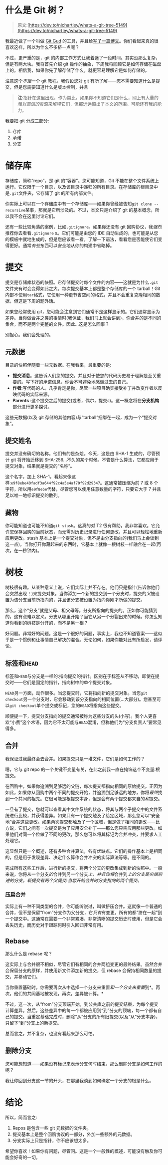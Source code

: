 # 什么是 Git 树？

> 原文:[https://dev.to/nichartley/whats-a-git-tree-5149](https://dev.to/nichartley/whats-a-git-tree-5149)

我最近做了一个叫做 [Git Gud](https://nic-hartley.github.io/git-gud/) 的工具，并且给[写了一篇博文](https://dev.to/nichartley/git-gud-at-git-5d9k)。你们看起来真的很喜欢这样，所以为什么不多挤一点呢？

不过，更严重的是，git 的内部工作方式让我着迷了一段时间。其实没那么复杂，但是有两大块。我将首先介绍 git 操作的抽象，下周我将回顾它是如何存储在磁盘上的。相信我，如果你先了解存储了什么，就更容易理解它是如何存储的。

注意这个*不是*一个 git 教程。我假设您对 git 有所了解——您不需要知道什么是提交，但是您需要知道什么是版本控制，并且

> **注**:指针在这里出现，作为类比。如果你不知道它们是什么，网上有大量的*难以置信的*资源来解释它们，但那远远超出了本文的范围。可能还有我的能力。

我要把 git 分成三部分:

1.  仓库
2.  承诺
3.  分支

# [](#repository)储存库

存储库，简称“repo”，是 git 的“容器”。您可能知道，Git 不能在整个文件系统上运行。它仅限于一个目录，以及该目录中递归的所有目录。在存储库的根目录中是`.git`文件夹，它存储了 git 的所有内部文件。

你实际上可以在一个存储库中有一个存储库——如果你曾经被告知`git clone --recursive`某事，那就是它所涉及的。不过，本文只是介绍了 git 的基本概念，所以我不会在这里讨论它们。

还有一些比较角落的案例，比如`.gitignore`。如果你还没有 git 回购协议，我*强烈*推荐你去看看`.gitignore` s。它们可能是由您的 IDE 自动生成的，也可能是从您的模板中就地生成的，但是您应该看一看，了解一下语法，看看您是否能使它们变得更好。通常*有些*东西可以安全地从你的构建中省略掉。

# [](#commits)提交

提交是存储库状态的快照。它存储提交时每个文件的内容——这就是为什么`.git`文件夹有时会变得如此之大。每次提交基本上都是整个存储库的一个 tarball！Git 内部不使用`tar`格式，它使用一种更节省空间的格式，并且不会重复克隆相同的数据，但这是下周的题外话。

如果您经常使用 git，您可能会注意到它们通常不是这样显示的。它们通常显示为差异。当你做合并之类的事情时(我保证，我们马上就会讲到)，你合并的是不同的集合，而不是两个完整的文件。因此...这是怎么回事？

别担心。我们会处理的。

## [](#metadata)元数据

目录的快照伴随着一些元数据。在我看来，最重要的是:

*   **提交消息**。这告诉人们您的提交，并且对于使您的代码历史易于理解是至关重要的。写下好的承诺信息，你会不可避免地感谢过去的自己。
*   **作者**:写代码的人。几乎肯定是你，尽管一些项目确实接受补丁并改变作者以反映代码的实际来源。
*   **Parents** :这个提交之后的提交(或者，偶尔，提交*s*)。这一概念将在**分支机构**部分进行更多探讨。

这些元数据(以及 git 存储的其他内容)与“tarball”捆绑在一起，成为一个“提交对象”。

## [](#commit-names)提交姓名

提交并没有确切的名称。他们有的是杂烩。今天，这是由 SHA-1 生成的，尽管预计 git 将开始迁移到 SHA-256...不久的某个时候。不管是什么算法，它都应用于提交对象，结果就是提交的“名称”。

这个名字，加上 SHA-1，看起来像这样:`e9f8ebe40fadf3a644f92c4a5e4af70f92d29347`。这通常被压缩为前 7 或 8 个字符，所以用`e9f8ebe`代替，尽管您可以使用任意数量的字符，只要它大于 7 并且足以唯一地标识提交的散列。

## [](#stashes)藏物

你可能知道也可能不知道`git stash`。这真的对 T2 很有帮助，我非常喜欢。它允许您保存回购的当前状态，而无需对历史记录进行任何更改，并且可以轻松地重新应用更改。stash 基本上是一个提交对象，但不是由分支指向的(我们马上会谈到这一点)。当你打开你藏起来的东西时，它基本上就像一根树枝一样融合在一起(再次，在一秒钟内)。

# [](#branches)树枝

树枝很有趣。从某种意义上说，它们实际上并不存在。他们只是指针(告诉你他们会突然出现！)来提交对象。当你添加一个新的提交到一个分支时，提交的*父*被设置为该分支当前所指向的，并且该分支被设置为指向你刚才所做的提交。

那么，这个“分支”就是父母、祖父母等。分支所指向的提交的。正如你可能猜到的，这有点难以定义。分支从哪里开始？当它从另一个分裂出来的时候。你怎么知道你看到的树枝是分开的，而不是另一根？

好问题。非常好的问题。这是一个很好的问题，事实上，我也不知道答案——这似乎是一个惯例和让事情自己解决的混合。无论如何，如果你能对此有所启发，请评论。

## [](#tags-and-raw-head-endraw-)标签和`HEAD`

标签和`HEAD`与分支是一样的:指向提交的指针。区别在于标签从不移动，即使在提交时——它们是固定的指针，指向树中的单个提交对象。

`HEAD`另一方面，动作很多。当您提交时，它将指向新的提交对象。当您`git checkout`另一个分支时，它会移动到该分支指向的相同位置(...大部分)。您甚至可以`git checkout`单个提交或标记，您的`HEAD`将指向这些提交。

顺便提一下，提交分支指向的提交通常被称为这些分支的头(小写)。我个人更喜欢“小费”这个术语，因为它不太可能与`HEAD`混淆，但称他们为“分支负责人”要常见得多。

## [](#merges)合并

我保证过我最终会去合并。如果提交只是一堆文件，它们是如何工作的？

嗯，它与 git repo 的一个关键不变量有关，在此之前我一直在掩饰这个不变量:根提交。

在回购中，如果你追溯到足够远的父链，每次提交都指向相同的原始提交。正因为如此，如果你从回购中两个不同的提交开始，并追溯到足够远的地方，你将*最终*找到一个共同的祖先。它很可能是根提交本身，但是会有两个提交都来自的*和*提交。

一旦有了提交，您就可以查看其中文件系统的状态，将其与两个子提交中的文件系统进行比较，并获得差异。如果只有一个提交触及了给定区域，那么您可以“安全地”合并这些更改。如果两次提交都触及了一个区域，但是做了相同的更改——比方说，它们之间有一次提交是为了应用安全补丁——那么您只需应用那些更改。如果他们对同一个位做了不同的更改，那么您可以将其标记为合并冲突，并要求人工处理它。

这显然只是一个概述，还有多种合并算法，各有优缺点。它们的操作基本上是相同的，但是用于发现差异、决定什么算作合并冲突的实际算法等等。是不同的。

完成所有这些工作后，进行新的提交，将两个分支的更改集成到新的快照中。一般来说，你将从一个分支*的*合并到另一个分支*上，并且你将*合并到*上的分支是尖端前进的分支。新提交有两个父提交:当您开始合并时分支指向的两个提交。*

### [](#squashed-merge)压扁合并

实际上有一种不同类型的合并，你可能听说过，叫做挤压合并。这就像一个普通的合并，但不是保留“from”分支作为父分支，它*只有*有变更，所有的都“挤在一起”到一个提交中。这通常在需要一个非常紧凑、非常清晰的提交历史时使用，但是它会丢失历史，而历史对于跟踪何时引入回归非常有用。

## [](#rebase)Rebase

那么什么是 rebase 呢？

这实际上与合并很不相似，尽管它们有相同的合并两组变更的最终结果。虽然合并会保留分支的原样，并使用新文件添加新的提交，但 rebase 会保持相同数量的提交，并移动它们。

当你重置基础时，你需要再次从中选择一个分支来重置*和一个分支来重置*到*。再次，他们的共同基地被发现，再次，差异被计算。*

不过，这一次，从“from”分支顶端开始，到公共库之前的提交结束，为每个提交计算差异。然后，这些差异中的每一个都被应用到“到”分支的顶端，每一个都有自己的提交。当重定基础完成时，删除“从”分支的所有旧提交(以及“从”分支本身)，只留下“到”分支上的新提交。

总而言之，并不复杂，也没有看起来那么可怕。

## [](#deleting-a-branch)删除分支

您可能想知道——如果没有标记来表示分支何时结束，那么删除分支是如何工作的呢？

我让你回到分支这一节的开头，在那里我谈到如何确定一个分支的根是什么。

# [](#conclusion)结论

所以，简而言之:

1.  Repos 是包含一些 git 元数据的文件夹。
2.  提交基本上是整个回购协议的一部分，外加一些额外的元数据。
3.  分支实际上只是指针，你不应该想太多。

希望你喜欢！如果你有问题，尽管问。这是一个一般性的概述，可能没有触及你可能会好奇的一切。